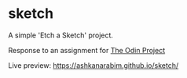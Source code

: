 # sketch
A simple 'Etch a Sketch' project.

Response to an assignment for [The Odin Project](https://theodinproject.com)

Live preview: https://ashkanarabim.github.io/sketch/
